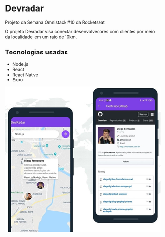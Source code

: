 # Devradar
<p>Projeto da Semana Omnistack #10 da Rocketseat</p>
<p>O projeto Devradar visa conectar desenvolvedores com clientes por meio da localidade, em um raio de 10km.</p>

<h2>Tecnologias usadas</h2>
<ul>
  <li>Node.js</li>
  <li>React</li>
  <li>React Native</li>
  <li>Expo</li>
</ul>


<p align="center">
 <img src="https://github.com/Djaysson/Devradar/blob/master/mobile/assets/appImg.jpg">
</p>

